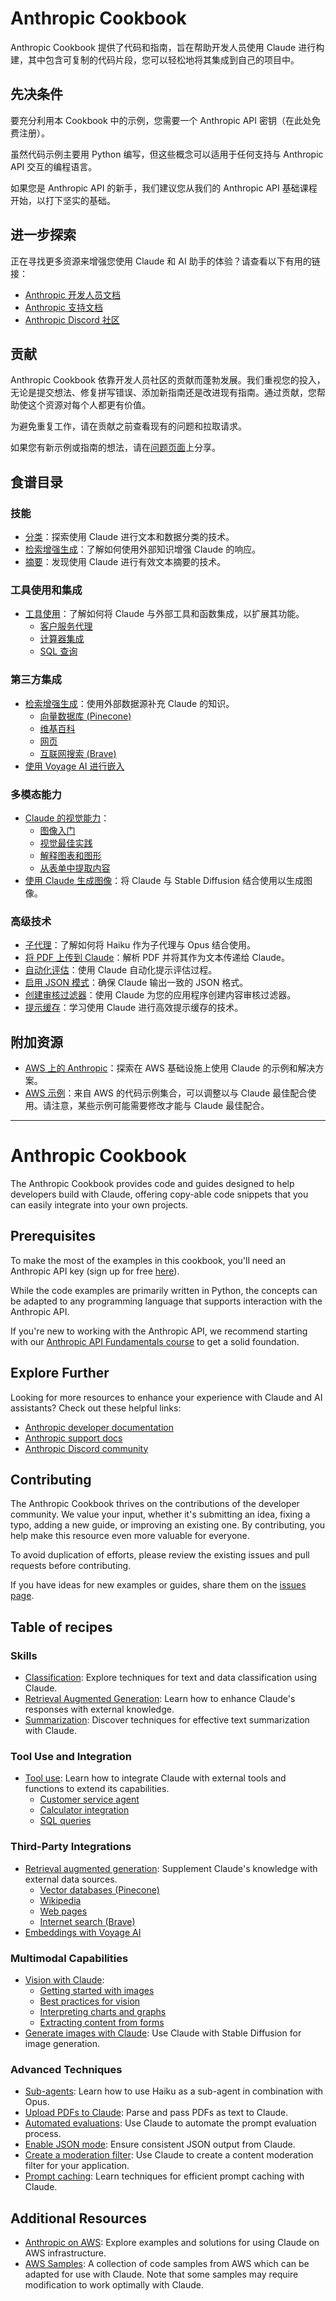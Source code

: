 # Anthropic Cookbook

Anthropic Cookbook 提供了代码和指南，旨在帮助开发人员使用 Claude 进行构建，其中包含可复制的代码片段，您可以轻松地将其集成到自己的项目中。

## 先决条件

要充分利用本 Cookbook 中的示例，您需要一个 Anthropic API 密钥（在此处免费注册）。

虽然代码示例主要用 Python 编写，但这些概念可以适用于任何支持与 Anthropic API 交互的编程语言。

如果您是 Anthropic API 的新手，我们建议您从我们的 Anthropic API 基础课程开始，以打下坚实的基础。

## 进一步探索

正在寻找更多资源来增强您使用 Claude 和 AI 助手的体验？请查看以下有用的链接：

- [Anthropic 开发人员文档](https://docs.anthropic.com/claude/docs/guide-to-anthropics-prompt-engineering-resources)
- [Anthropic 支持文档](https://support.anthropic.com)
- [Anthropic Discord 社区](https://www.anthropic.com/discord)

## 贡献

Anthropic Cookbook 依靠开发人员社区的贡献而蓬勃发展。我们重视您的投入，无论是提交想法、修复拼写错误、添加新指南还是改进现有指南。通过贡献，您帮助使这个资源对每个人都更有价值。

为避免重复工作，请在贡献之前查看现有的问题和拉取请求。

如果您有新示例或指南的想法，请在[问题页面](https://github.com/anthropics/anthropic-cookbook/issues)上分享。

## 食谱目录

### 技能

- [分类](https://github.com/anthropics/anthropic-cookbook/tree/main/skills/classification)：探索使用 Claude 进行文本和数据分类的技术。
- [检索增强生成](https://github.com/anthropics/anthropic-cookbook/tree/main/skills/retrieval_augmented_generation)：了解如何使用外部知识增强 Claude 的响应。
- [摘要](https://github.com/anthropics/anthropic-cookbook/tree/main/skills/summarization)：发现使用 Claude 进行有效文本摘要的技术。

### 工具使用和集成

- [工具使用](https://github.com/anthropics/anthropic-cookbook/tree/main/tool_use)：了解如何将 Claude 与外部工具和函数集成，以扩展其功能。
  - [客户服务代理](https://github.com/anthropics/anthropic-cookbook/blob/main/tool_use/customer_service_agent.ipynb)
  - [计算器集成](https://github.com/anthropics/anthropic-cookbook/blob/main/tool_use/calculator_tool.ipynb)
  - [SQL 查询](https://github.com/anthropics/anthropic-cookbook/blob/main/misc/how_to_make_sql_queries.ipynb)

### 第三方集成

- [检索增强生成](https://github.com/anthropics/anthropic-cookbook/tree/main/third_party)：使用外部数据源补充 Claude 的知识。
  - [向量数据库 (Pinecone)](https://github.com/anthropics/anthropic-cookbook/blob/main/third_party/Pinecone/rag_using_pinecone.ipynb)
  - [维基百科](https://github.com/anthropics/anthropic-cookbook/blob/main/third_party/Wikipedia/wikipedia-search-cookbook.ipynb/)
  - [网页](https://github.com/anthropics/anthropic-cookbook/blob/main/misc/read_web_pages_with_haiku.ipynb)
  - [互联网搜索 (Brave)](https://github.com/anthropics/anthropic-cookbook/blob/main/third_party/Brave/web_search_using_brave.ipynb)
- [使用 Voyage AI 进行嵌入](https://github.com/anthropics/anthropic-cookbook/blob/main/third_party/VoyageAI/how_to_create_embeddings.md)

### 多模态能力

- [Claude 的视觉能力](https://github.com/anthropics/anthropic-cookbook/tree/main/multimodal)：
  - [图像入门](https://github.com/anthropics/anthropic-cookbook/blob/main/multimodal/getting_started_with_vision.ipynb)
  - [视觉最佳实践](https://github.com/anthropics/anthropic-cookbook/blob/main/multimodal/best_practices_for_vision.ipynb)
  - [解释图表和图形](https://github.com/anthropics/anthropic-cookbook/blob/main/multimodal/reading_charts_graphs_powerpoints.ipynb)
  - [从表单中提取内容](https://github.com/anthropics/anthropic-cookbook/blob/main/multimodal/how_to_transcribe_text.ipynb)
- [使用 Claude 生成图像](https://github.com/anthropics/anthropic-cookbook/blob/main/misc/illustrated_responses.ipynb)：将 Claude 与 Stable Diffusion 结合使用以生成图像。

### 高级技术

- [子代理](https://github.com/anthropics/anthropic-cookbook/blob/main/multimodal/using_sub_agents.ipynb)：了解如何将 Haiku 作为子代理与 Opus 结合使用。
- [将 PDF 上传到 Claude](https://github.com/anthropics/anthropic-cookbook/blob/main/misc/pdf_upload_summarization.ipynb)：解析 PDF 并将其作为文本传递给 Claude。
- [自动化评估](https://github.com/anthropics/anthropic-cookbook/blob/main/misc/building_evals.ipynb)：使用 Claude 自动化提示评估过程。
- [启用 JSON 模式](https://github.com/anthropics/anthropic-cookbook/blob/main/misc/how_to_enable_json_mode.ipynb)：确保 Claude 输出一致的 JSON 格式。
- [创建审核过滤器](https://github.com/anthropics/anthropic-cookbook/blob/main/misc/building_moderation_filter.ipynb)：使用 Claude 为您的应用程序创建内容审核过滤器。
- [提示缓存](https://github.com/anthropics/anthropic-cookbook/blob/main/misc/prompt_caching.ipynb)：学习使用 Claude 进行高效提示缓存的技术。

## 附加资源

- [AWS 上的 Anthropic](https://github.com/aws-samples/anthropic-on-aws)：探索在 AWS 基础设施上使用 Claude 的示例和解决方案。
- [AWS 示例](https://github.com/aws-samples/)：来自 AWS 的代码示例集合，可以调整以与 Claude 最佳配合使用。请注意，某些示例可能需要修改才能与 Claude 最佳配合。

---

# Anthropic Cookbook

The Anthropic Cookbook provides code and guides designed to help developers build with Claude, offering copy-able code snippets that you can easily integrate into your own projects.

## Prerequisites

To make the most of the examples in this cookbook, you'll need an Anthropic API key (sign up for free [here](https://www.anthropic.com)).

While the code examples are primarily written in Python, the concepts can be adapted to any programming language that supports interaction with the Anthropic API.

If you're new to working with the Anthropic API, we recommend starting with our [Anthropic API Fundamentals course](https://github.com/anthropics/courses/tree/master/anthropic_api_fundamentals) to get a solid foundation.

## Explore Further

Looking for more resources to enhance your experience with Claude and AI assistants? Check out these helpful links:

- [Anthropic developer documentation](https://docs.anthropic.com/claude/docs/guide-to-anthropics-prompt-engineering-resources)
- [Anthropic support docs](https://support.anthropic.com)
- [Anthropic Discord community](https://www.anthropic.com/discord)

## Contributing

The Anthropic Cookbook thrives on the contributions of the developer community. We value your input, whether it's submitting an idea, fixing a typo, adding a new guide, or improving an existing one. By contributing, you help make this resource even more valuable for everyone.

To avoid duplication of efforts, please review the existing issues and pull requests before contributing.

If you have ideas for new examples or guides, share them on the [issues page](https://github.com/anthropics/anthropic-cookbook/issues).

## Table of recipes

### Skills

- [Classification](https://github.com/anthropics/anthropic-cookbook/tree/main/skills/classification): Explore techniques for text and data classification using Claude.
- [Retrieval Augmented Generation](https://github.com/anthropics/anthropic-cookbook/tree/main/skills/retrieval_augmented_generation): Learn how to enhance Claude's responses with external knowledge.
- [Summarization](https://github.com/anthropics/anthropic-cookbook/tree/main/skills/summarization): Discover techniques for effective text summarization with Claude.

### Tool Use and Integration

- [Tool use](https://github.com/anthropics/anthropic-cookbook/tree/main/tool_use): Learn how to integrate Claude with external tools and functions to extend its capabilities.
  - [Customer service agent](https://github.com/anthropics/anthropic-cookbook/blob/main/tool_use/customer_service_agent.ipynb)
  - [Calculator integration](https://github.com/anthropics/anthropic-cookbook/blob/main/tool_use/calculator_tool.ipynb)
  - [SQL queries](https://github.com/anthropics/anthropic-cookbook/blob/main/misc/how_to_make_sql_queries.ipynb)

### Third-Party Integrations

- [Retrieval augmented generation](https://github.com/anthropics/anthropic-cookbook/tree/main/third_party): Supplement Claude's knowledge with external data sources.
  - [Vector databases (Pinecone)](https://github.com/anthropics/anthropic-cookbook/blob/main/third_party/Pinecone/rag_using_pinecone.ipynb)
  - [Wikipedia](https://github.com/anthropics/anthropic-cookbook/blob/main/third_party/Wikipedia/wikipedia-search-cookbook.ipynb/)
  - [Web pages](https://github.com/anthropics/anthropic-cookbook/blob/main/misc/read_web_pages_with_haiku.ipynb)
  - [Internet search (Brave)](https://github.com/anthropics/anthropic-cookbook/blob/main/third_party/Brave/web_search_using_brave.ipynb)
- [Embeddings with Voyage AI](https://github.com/anthropics/anthropic-cookbook/blob/main/third_party/VoyageAI/how_to_create_embeddings.md)

### Multimodal Capabilities

- [Vision with Claude](https://github.com/anthropics/anthropic-cookbook/tree/main/multimodal):
  - [Getting started with images](https://github.com/anthropics/anthropic-cookbook/blob/main/multimodal/getting_started_with_vision.ipynb)
  - [Best practices for vision](https://github.com/anthropics/anthropic-cookbook/blob/main/multimodal/best_practices_for_vision.ipynb)
  - [Interpreting charts and graphs](https://github.com/anthropics/anthropic-cookbook/blob/main/multimodal/reading_charts_graphs_powerpoints.ipynb)
  - [Extracting content from forms](https://github.com/anthropics/anthropic-cookbook/blob/main/multimodal/how_to_transcribe_text.ipynb)
- [Generate images with Claude](https://github.com/anthropics/anthropic-cookbook/blob/main/misc/illustrated_responses.ipynb): Use Claude with Stable Diffusion for image generation.

### Advanced Techniques

- [Sub-agents](https://github.com/anthropics/anthropic-cookbook/blob/main/multimodal/using_sub_agents.ipynb): Learn how to use Haiku as a sub-agent in combination with Opus.
- [Upload PDFs to Claude](https://github.com/anthropics/anthropic-cookbook/blob/main/misc/pdf_upload_summarization.ipynb): Parse and pass PDFs as text to Claude.
- [Automated evaluations](https://github.com/anthropics/anthropic-cookbook/blob/main/misc/building_evals.ipynb): Use Claude to automate the prompt evaluation process.
- [Enable JSON mode](https://github.com/anthropics/anthropic-cookbook/blob/main/misc/how_to_enable_json_mode.ipynb): Ensure consistent JSON output from Claude.
- [Create a moderation filter](https://github.com/anthropics/anthropic-cookbook/blob/main/misc/building_moderation_filter.ipynb): Use Claude to create a content moderation filter for your application.
- [Prompt caching](https://github.com/anthropics/anthropic-cookbook/blob/main/misc/prompt_caching.ipynb): Learn techniques for efficient prompt caching with Claude.

## Additional Resources

- [Anthropic on AWS](https://github.com/aws-samples/anthropic-on-aws): Explore examples and solutions for using Claude on AWS infrastructure.
- [AWS Samples](https://github.com/aws-samples/): A collection of code samples from AWS which can be adapted for use with Claude. Note that some samples may require modification to work optimally with Claude.

